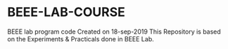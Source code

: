 # BEEE-LAB-COURSE
BEEE lab program code
Created on 18-sep-2019
This Repository is based on the Experiments & Practicals done in BEEE Lab.
